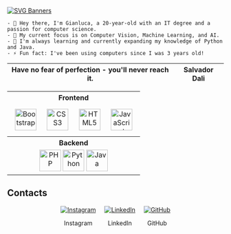 [![SVG Banners](https://svg-banners.vercel.app/api?type=luminance&text1=Gianluca%20Zugno%20🐒&width=1000&height=400)](https://github.com/Akshay090/svg-banners)
```
- 👋 Hey there, I'm Gianluca, a 20-year-old with an IT degree and a passion for computer science.
- 🔭 My current focus is on Computer Vision, Machine Learning, and AI.
- 🌱 I'm always learning and currently expanding my knowledge of Python and Java.
- ⚡ Fun fact: I've been using computers since I was 3 years old!
```

<div align="center">

| Have no fear of perfection - you'll never reach it.| Salvador Dali |
| ---------------------------- | ------------- |

</div>


<div align="center">

<table>
  <tr>
    <th>Frontend</th>
  </tr>
  <tr>
    <td>
      <div align="center">  
        <a href="https://getbootstrap.com/docs/3.4/javascript/" target="_blank"><img style="margin: 10px" src="https://profilinator.rishav.dev/skills-assets/bootstrap-plain.svg" alt="Bootstrap" height="50" /></a>  
        <a href="https://www.w3schools.com/css/" target="_blank"><img style="margin: 10px" src="https://profilinator.rishav.dev/skills-assets/css3-original-wordmark.svg" alt="CSS3" height="50" /></a>  
        <a href="https://en.wikipedia.org/wiki/HTML5" target="_blank"><img style="margin: 10px" src="https://profilinator.rishav.dev/skills-assets/html5-original-wordmark.svg" alt="HTML5" height="50" /></a>  
        <a href="https://www.javascript.com/" target="_blank"><img style="margin: 10px" src="https://profilinator.rishav.dev/skills-assets/javascript-original.svg" alt="JavaScript" height="50" /></a>  
      </div>
    </td>
  </tr>
  <tr>
    <th>Backend</th>
  </tr>
  <tr>
    <td>
      <div align="center">
        <img src="https://profilinator.rishav.dev/skills-assets/php-original.svg" alt="PHP" height="50" />
        <img src="https://camo.githubusercontent.com/e9306bcaa5457a3bb58aa38c9f2fb71e856479bd7a3726204ca07412e45f667f/68747470733a2f2f7777772e766563746f726c6f676f2e7a6f6e652f6c6f676f732f707974686f6e2f707974686f6e2d69636f6e2e737667" alt="Python" height="50" />
        <img src="https://profilinator.rishav.dev/skills-assets/java-original-wordmark.svg" alt="Java" height="50" />
      </div>
    </td>
  </tr>
</table>

</div>


## Contacts

<div align="center">
  <div style="display: flex; justify-content: center; gap: 20px;">
    <div class="contact-card">
      <a href="https://instagram.com/G1anzzz" target="_blank">
        <img src="custom-instagram-icon.png" alt="Instagram" />
      </a>
      <p>Instagram</p>
    </div>
    <div class="contact-card">
      <a href="https://linkedin.com/in/gianlucazugno" target="_blank">
        <img src="custom-linkedin-icon.png" alt="LinkedIn" />
      </a>
      <p>LinkedIn</p>
    </div>
    <div class="contact-card">
      <a href="https://github.com/gianlz" target="_blank">
        <img src="custom-github-icon.png" alt="GitHub" />
      </a>
      <p>GitHub</p>
    </div>
  </div>
</div>





